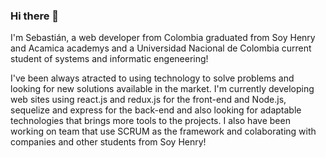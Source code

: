 ### Hi there 👋

I'm Sebastián, a web developer from Colombia graduated from Soy Henry and Acamica academys and a Universidad Nacional de Colombia current student of systems and informatic engeneering!

I've been always atracted to using technology to solve problems and looking for new solutions available in the market. I'm currently developing web sites using react.js and redux.js for the front-end and Node.js, sequelize and express for the back-end and also looking for adaptable technologies that brings more tools to the projects. I also have been working on team that use SCRUM as the framework and colaborating with companies and other students from Soy Henry!

